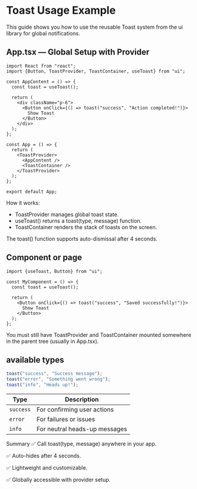 # Toast Usage Example

This guide shows you how to use the reusable Toast system from the ui library for global notifications.

## App.tsx — Global Setup with Provider

```tsx
import React from "react";
import {Button, ToastProvider, ToastContainer, useToast} from "ui";

const AppContent = () => {
  const toast = useToast();

  return (
    <div className="p-6">
      <Button onClick={() => toast("success", "Action completed!")}>
        Show Toast
      </Button>
    </div>
  );
};

const App = () => {
  return (
    <ToastProvider>
      <AppContent />
      <ToastContainer />
    </ToastProvider>
  );
};

export default App;
```

How it works:

- ToastProvider manages global toast state.
- useToast() returns a toast(type, message) function.
- ToastContainer renders the stack of toasts on the screen.

The toast() function supports auto-dismissal after 4 seconds.

## Component or page

```tsx
import {useToast, Button} from "ui";

const MyComponent = () => {
  const toast = useToast();

  return (
    <Button onClick={() => toast("success", "Saved successfully!")}>
      Show Toast
    </Button>
  );
};
```

You must still have ToastProvider and ToastContainer mounted somewhere in the parent tree (usually in App.tsx).

## available types

```ts
toast("success", "Success message");
toast("error", "Something went wrong");
toast("info", "Heads up!");
```

| Type      | Description                   |
| --------- | ----------------------------- |
| `success` | For confirming user actions   |
| `error`   | For failures or issues        |
| `info`    | For neutral heads-up messages |

Summary
✅ Call toast(type, message) anywhere in your app.

✅ Auto-hides after 4 seconds.

✅ Lightweight and customizable.

✅ Globally accessible with provider setup.
